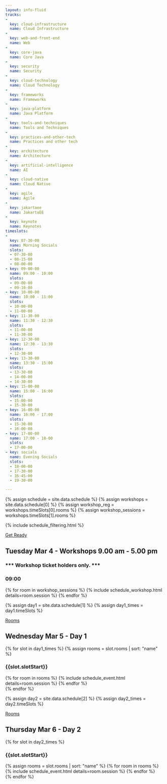 ```yaml
---
layout: info-fluid
tracks:
- 
  key: cloud-infrastructure
  name: Cloud Infrastructure
- 
  key: web-and-front-end
  name: Web 
- 
  key: core-java
  name: Core Java
- 
  key: security
  name: Security
- 
  key: cloud-technology
  name: Cloud Technology
- 
  key: frameworks
  name: Frameworks
- 
  key: java-platform
  name: Java Platform
- 
  key: tools-and-techniques
  name: Tools and Techniques
- 
  key: practices-and-other-tech
  name: Practices and other tech
- 
  key: architecture
  name: Architecture  
- 
  key: artificial-intelligence
  name: AI
-
  key: cloud-native
  name: Cloud Native
- 
  key: agile
  name: Agile
-
  key: jakartaee
  name: JakartaEE
- 
  key: keynote
  name: Keynotes         
timeslots:  
- 
  key: 07-30-00
  name: Morning Socials
  slots:
  - 07-30-00
  - 08-15-00
  - 08-00-00
- key: 09-00-00
  name: 09:00 - 10:00
  slots:
  - 09-00-00
  - 09-10-00
- key: 10-00-00
  name: 10:00 - 11:00
  slots:
  - 10-00-00
  - 11-00-00
- key: 11-30-00
  name: 11:30 - 12:30
  slots: 
  - 11-00-00
  - 11-30-00
- key: 12-30-00
  name: 12:30 - 13:30
  slots: 
  - 12-30-00
- key: 13-30-00
  name: 13:30 - 15:00
  slots: 
  - 13-30-00
  - 14-00-00
  - 14-30-00
- key: 15-00-00
  name: 15:00 - 16:00
  slots: 
  - 15-00-00
  - 15-30-00
- key: 16-00-00
  name: 16:00 - 17:00
  slots: 
  - 15-30-00
  - 16-00-00
- key: 17-00-00
  name: 17:00 - 18-00
  slots:
  - 17-00-00
- key: socials
  name: Evening Socials
  slots: 
  - 18-00-00
  - 17-30-00
  - 16-45-00
  - 19-30-00

---
```



{% assign schedule = site.data.schedule %}
{% assign workshops = site.data.schedule[0] %}
{% assign workshop_reg = workshops.timeSlots[0].rooms %}
{% assign workshop_sessions = workshops.timeSlots[1].rooms %}

{% include schedule_filtering.html %}

<div class="row new-day mar04">
  <div class="col-xs-12">
      <div class="col-xs-12 box no-print pull-right" style="margin-top:1em">
        <div class="ribbon">
            <span><a href="/workshopinstructions">Get Ready</a></span>
        </div>
        <div>
          <h2 class="day "> Tuesday Mar 4 - Workshops 9.00 am - 5.00 pm </h2>
          <h3>*** Workshop ticket holders only. ***</h3>
        </div>  
        <div class="until09">
          <h3>09:00</h3>
          {% for room in workshop_sessions %}
            {% include schedule_workshop.html details=room.session %}
          {% endfor %}
        </div>
      </div>
  </div>    
</div>

{% assign day1 = site.data.schedule[1] %}
{% assign day1_times = day1.timeSlots %}
<div class="row new-day mar05">
  <div class="col-xs-12">
      <div class="col-xs-12 box no-print pull-right" style="margin-top:1em">
        <div class="ribbon">
            <span><a href="/gwcc_map.pdf">Rooms</a></span>
        </div>
        <div>
          <h2 class="day "> Wednesday Mar 5 - Day 1 </h2>
        </div>
        {% for slot in day1_times %}
        {% assign rooms = slot.rooms | sort: "name" %}
        <div class="{{slot.slotStart | slugify}}">
          <h3>{{slot.slotStart}}</h3>
          {% for room in rooms %}
            {% include schedule_event.html details=room.session %}
          {% endfor %}
        </div>
        {% endfor %}
      </div>
  </div>    
</div>

{% assign day2 = site.data.schedule[2] %}
{% assign day2_times = day2.timeSlots %}
<div class="row new-day mar06">
  <div class="col-xs-12">
      <div class="col-xs-12 box no-print pull-right" style="margin-top:1em">
        <div class="ribbon">
            <span><a href="/gwcc_map.pdf">Rooms</a></span>
        </div>
        <div>
          <h2 class="day "> Thursday Mar 6 - Day 2 </h2>
        </div>
        {% for slot in day2_times %}
        <div class="{{slot.slotStart | slugify}}">
          <h3>{{slot.slotStart}}</h3>
          {% assign rooms = slot.rooms | sort: "name" %}
          {% for room in rooms %}
            {% include schedule_event.html details=room.session %}
          {% endfor %}
        </div>
        {% endfor %}
      </div>
  </div>    
</div>

